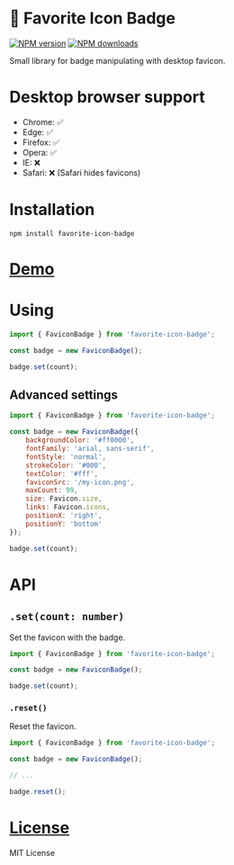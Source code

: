 📛 Favorite Icon Badge
===================

[![NPM version](https://img.shields.io/npm/v/favorite-icon-badge.svg?style=flat)](https://www.npmjs.com/package/favorite-icon-badge)
[![NPM downloads](https://img.shields.io/npm/dm/favorite-icon-badge.svg?style=flat)](https://www.npmjs.com/package/favorite-icon-badge)

Small library for badge manipulating with desktop favicon.

# Desktop browser support
- Chrome: ✅
- Edge: ✅
- Firefox: ✅
- Opera: ✅
- IE: ❌
- Safari: ❌ (Safari hides favicons)

# Installation
`npm install favorite-icon-badge`

# [Demo](https://favorite-icon.github.io/favorite-icon/examples/badge.html)

# Using
```js
import { FaviconBadge } from 'favorite-icon-badge';

const badge = new FaviconBadge();

badge.set(count);
```

## Advanced settings
```js
import { FaviconBadge } from 'favorite-icon-badge';

const badge = new FaviconBadge({
    backgroundColor: '#ff0000',
    fontFamily: 'arial, sans-serif',
    fontStyle: 'normal',
    strokeColor: '#000',
    textColor: '#fff',
    faviconSrc: '/my-icon.png',
    maxCount: 99,
    size: Favicon.size,
    links: Favicon.icons,
    positionX: 'right',
    positionY: 'bottom'
});

badge.set(count);
```

# API

## `.set(count: number)`
Set the favicon with the badge.

```js
import { FaviconBadge } from 'favorite-icon-badge';

const badge = new FaviconBadge();

badge.set(count);
```

### `.reset()`
Reset the favicon.

```js
import { FaviconBadge } from 'favorite-icon-badge';

const badge = new FaviconBadge();

// ...

badge.reset();
```

# [License](./LICENSE)
MIT License
